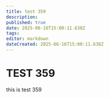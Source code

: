 ```yaml
---
title: test 359
description: 
published: true
date: 2025-06-16T15:00:11.638Z
tags: 
editor: markdown
dateCreated: 2025-06-16T15:00:11.638Z
---
```


# TEST 359
this is test 359
